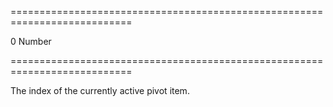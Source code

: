 ===========================================================================
<!--default-->0<!--/default-->
<!--type-->Number<!--/type-->
===========================================================================

<!--shortDescription-->
The index of the currently active pivot item.
<!--/shortDescription-->

<!--fullDescription-->

<!--/fullDescription-->
